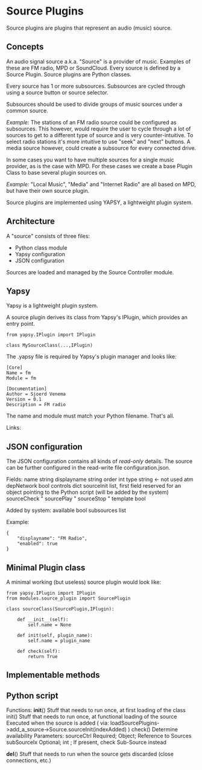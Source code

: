 # Source Plugins

Source plugins are plugins that represent an audio (music) source.


## Concepts

An audio signal source a.k.a. "Source" is a provider of music. Examples of these are FM radio, MPD or SoundCloud.
Every source is defined by a Source Plugin. Source plugins are Python classes.

Every source has 1 or more subsources. Subsources are cycled through using a source button or source selector.

Subsources should be used to divide groups of music sources under a common source.

*Example:* The stations of an FM radio source could be configured as subsources. This however, would require the user to cycle through a lot of sources to get to a different type of source and is very counter-intuitive. To select radio stations it's more intuitive to use "seek" and "next" buttons.
A media source however, could create a subsource for every connected drive.

In some cases you want to have multiple sources for a single music provider, as is the case with MPD.
For these cases we create a base Plugin Class to base several plugin sources on.

*Example:* "Local Music", "Media" and "Internet Radio" are all based on MPD, but have their own source plugin.

Source plugins are implemented using YAPSY, a lightweight plugin system.


## Architecture

A "source" consists of three files:

 - Python class module
 - Yapsy configuration
 - JSON configuration

Sources are loaded and managed by the Source Controller module.


## Yapsy

Yapsy is a lightweight plugin system.

A source plugin derives its class from Yapsy's IPlugin, which provides an entry point.

```
from yapsy.IPlugin import IPlugin

class MySourceClass(...,IPlugin)
```

The .yapsy file is required by Yapsy's plugin manager and looks like:

```
[Core]
Name = fm
Module = fm

[Documentation]
Author = Sjoerd Venema
Version = 0.1
Description = FM radio
```

The name and module must match your Python filename.
That's all.

Links:
[](http://yapsy.sourceforge.net/)
[](http://yapsy.readthedocs.io/en/latest/index.html)
[](https://github.com/tibonihoo/yapsy)

## JSON configuration

The JSON configuration contains all kinds of *read-only* details.
The source can be further configured in the read-write file configuration.json.

Fields:
name		string
displayname	string
order		int
type		string	<- not used atm
depNetwork	bool
controls	dict
sourceInit	list, first field reserved for an object pointing to the Python script (will be added by the system)
sourceCheck	"
sourcePlay	"
sourceStop	"
template	bool

Added by system:
available	bool
subsources	list

Example:
```
{
	"displayname": "FM Radio",
	"enabled": true
}
```

## Minimal Plugin class

A minimal working (but useless) source plugin would look like:

```
from yapsy.IPlugin import IPlugin
from modules.source_plugin import SourcePlugin

class sourceClass(SourcePlugin,IPlugin):

	def __init__(self):
		self.name = None
		
	def init(self, plugin_name):
		self.name = plugin_name	
		
	def check(self):
		return True

```

## Implementable methods



Python script
----------------

Functions:
 __init__()	Stuff that needs to run once, at first loading of the class
 init()		Stuff that needs to run once, at functional loading of the source
		Executed when the source is added ( via: loadSourcePlugins->add_a_source->Source.sourceInit(indexAdded) )
 check()		Determine availability
		Parameters:
			sourceCtrl	Required; Object; Reference to Sources
			subSourceIx	Optional; int	; If present, check Sub-Source instead

 __del__()	Stuff that needs to run when the source gets discarded (close connections, etc.)